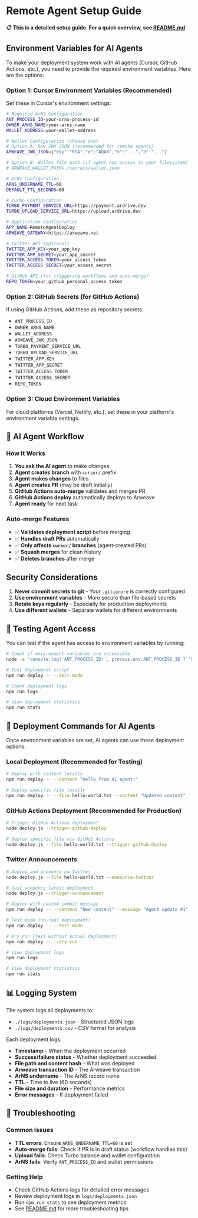# Remote Agent Setup Guide

**📋 This is a detailed setup guide. For a quick overview, see [README.md](./README.md)**

## Environment Variables for AI Agents

To make your deployment system work with AI agents (Cursor, GitHub Actions, etc.), you need to provide the required environment variables. Here are the options:

### Option 1: Cursor Environment Variables (Recommended)
Set these in Cursor's environment settings:

```bash
# Required ArNS Configuration
ANT_PROCESS_ID=your-arns-process-id
OWNER_ARNS_NAME=your-arns-name
WALLET_ADDRESS=your-wallet-address

# Wallet Configuration (choose one)
# Option A: Raw JWK JSON (recommended for remote agents)
ARWEAVE_JWK_JSON={"kty":"RSA","e":"AQAB","n":"...","d":"..."}

# Option B: Wallet file path (if agent has access to your filesystem)
# ARWEAVE_WALLET_PATH=./secrets/wallet.json

# ArNS Configuration
ARNS_UNDERNAME_TTL=60
DEFAULT_TTL_SECONDS=60

# Turbo Configuration
TURBO_PAYMENT_SERVICE_URL=https://payment.ardrive.dev
TURBO_UPLOAD_SERVICE_URL=https://upload.ardrive.dev

# Application Configuration
APP_NAME=RemoteAgentDeploy
ARWEAVE_GATEWAY=https://arweave.net

# Twitter API (optional)
TWITTER_APP_KEY=your_app_key
TWITTER_APP_SECRET=your_app_secret
TWITTER_ACCESS_TOKEN=your_access_token
TWITTER_ACCESS_SECRET=your_access_secret

# GitHub API (for triggering workflows and auto-merge)
REPO_TOKEN=your_github_personal_access_token
```

### Option 2: GitHub Secrets (for GitHub Actions)
If using GitHub Actions, add these as repository secrets:
- `ANT_PROCESS_ID`
- `OWNER_ARNS_NAME` 
- `WALLET_ADDRESS`
- `ARWEAVE_JWK_JSON`
- `TURBO_PAYMENT_SERVICE_URL`
- `TURBO_UPLOAD_SERVICE_URL`
- `TWITTER_APP_KEY`
- `TWITTER_APP_SECRET`
- `TWITTER_ACCESS_TOKEN`
- `TWITTER_ACCESS_SECRET`
- `REPO_TOKEN`

### Option 3: Cloud Environment Variables
For cloud platforms (Vercel, Netlify, etc.), set these in your platform's environment variable settings.

## 🤖 AI Agent Workflow

### How It Works
1. **You ask the AI agent** to make changes
2. **Agent creates branch** with `cursor/` prefix
3. **Agent makes changes** to files
4. **Agent creates PR** (may be draft initially)
5. **GitHub Actions auto-merge** validates and merges PR
6. **GitHub Actions deploy** automatically deploys to Arweave
7. **Agent ready** for next task

### Auto-merge Features
- ✅ **Validates deployment script** before merging
- ✅ **Handles draft PRs** automatically
- ✅ **Only affects `cursor/` branches** (agent-created PRs)
- ✅ **Squash merges** for clean history
- ✅ **Deletes branches** after merge

## Security Considerations

1. **Never commit secrets to git** - Your `.gitignore` is correctly configured
2. **Use environment variables** - More secure than file-based secrets
3. **Rotate keys regularly** - Especially for production deployments
4. **Use different wallets** - Separate wallets for different environments

## 🧪 Testing Agent Access

You can test if the agent has access to environment variables by running:

```bash
# Check if environment variables are accessible
node -e "console.log('ANT_PROCESS_ID:', process.env.ANT_PROCESS_ID ? 'SET' : 'NOT SET')"

# Test deployment script
npm run deploy -- --test-mode

# Check deployment logs
npm run logs

# View deployment statistics
npm run stats
```

## 🚀 Deployment Commands for AI Agents

Once environment variables are set, AI agents can use these deployment options:

### Local Deployment (Recommended for Testing)
```bash
# Deploy with content locally
npm run deploy -- --content "Hello from AI agent!"

# Deploy specific file locally
npm run deploy -- --file hello-world.txt --content "Updated content"
```

### GitHub Actions Deployment (Recommended for Production)
```bash
# Trigger GitHub Actions deployment
node deploy.js --trigger-github-deploy

# Deploy specific file via GitHub Actions
node deploy.js --file hello-world.txt --trigger-github-deploy
```

### Twitter Announcements
```bash
# Deploy and announce on Twitter
node deploy.js --file hello-world.txt --announce-twitter

# Just announce latest deployment
node deploy.js --trigger-announcement

# Deploy with custom commit message
npm run deploy -- --content "New content" --message "Agent update #1"

# Test mode (no real deployment)
npm run deploy -- --test-mode

# Dry run (test without actual deployment)
npm run deploy -- --dry-run

# View deployment logs
npm run logs

# View deployment statistics  
npm run stats
```

## 📊 Logging System

The system logs all deployments to:
- `./logs/deployments.json` - Structured JSON logs
- `./logs/deployments.csv` - CSV format for analysis

Each deployment logs:
- **Timestamp** - When the deployment occurred
- **Success/failure status** - Whether deployment succeeded
- **File path and content hash** - What was deployed
- **Arweave transaction ID** - The Arweave transaction
- **ArNS undername** - The ArNS record name
- **TTL** - Time to live (60 seconds)
- **File size and duration** - Performance metrics
- **Error messages** - If deployment failed

## 🔧 Troubleshooting

### Common Issues
- **TTL errors**: Ensure `ARNS_UNDERNAME_TTL=60` is set
- **Auto-merge fails**: Check if PR is in draft status (workflow handles this)
- **Upload fails**: Check Turbo balance and wallet configuration
- **ArNS fails**: Verify `ANT_PROCESS_ID` and wallet permissions

### Getting Help
- Check GitHub Actions logs for detailed error messages
- Review deployment logs in `logs/deployments.json`
- Run `npm run stats` to see deployment metrics
- See [README.md](./README.md) for more troubleshooting tips
